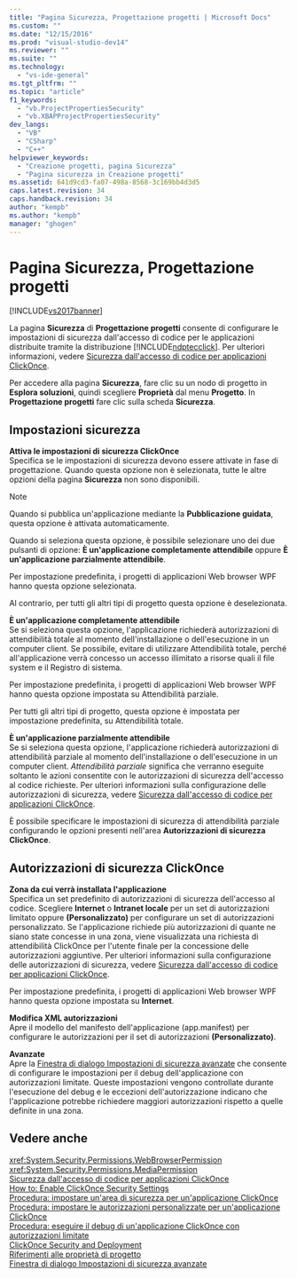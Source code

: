```yaml
---
title: "Pagina Sicurezza, Progettazione progetti | Microsoft Docs"
ms.custom: ""
ms.date: "12/15/2016"
ms.prod: "visual-studio-dev14"
ms.reviewer: ""
ms.suite: ""
ms.technology: 
  - "vs-ide-general"
ms.tgt_pltfrm: ""
ms.topic: "article"
f1_keywords: 
  - "vb.ProjectPropertiesSecurity"
  - "vb.XBAPProjectPropertiesSecurity"
dev_langs: 
  - "VB"
  - "CSharp"
  - "C++"
helpviewer_keywords: 
  - "Creazione progetti, pagina Sicurezza"
  - "Pagina sicurezza in Creazione progetti"
ms.assetid: 641d9cd3-fa07-498a-8568-3c169bb4d3d5
caps.latest.revision: 34
caps.handback.revision: 34
author: "kempb"
ms.author: "kempb"
manager: "ghogen"
---
```

# Pagina Sicurezza, Progettazione progetti
[!INCLUDE[vs2017banner](../../code-quality/includes/vs2017banner.md)]

La pagina **Sicurezza** di **Progettazione progetti** consente di configurare le impostazioni di sicurezza dall'accesso di codice per le applicazioni distribuite tramite la distribuzione [!INCLUDE[ndptecclick](../../deployment/includes/ndptecclick_md.md)].  Per ulteriori informazioni, vedere [Sicurezza dall'accesso di codice per applicazioni ClickOnce](../../deployment/code-access-security-for-clickonce-applications.md).  
  
 Per accedere alla pagina **Sicurezza**, fare clic su un nodo di progetto in **Esplora soluzioni**, quindi scegliere **Proprietà** dal menu **Progetto**.  In **Progettazione progetti** fare clic sulla scheda **Sicurezza**.  
  
## Impostazioni sicurezza  
 **Attiva le impostazioni di sicurezza ClickOnce**  
 Specifica se le impostazioni di sicurezza devono essere attivate in fase di progettazione.  Quando questa opzione non è selezionata, tutte le altre opzioni della pagina **Sicurezza** non sono disponibili.  
  
> [!NOTE]
>  Quando si pubblica un'applicazione mediante la **Pubblicazione guidata**, questa opzione è attivata automaticamente.  
  
 Quando si seleziona questa opzione, è possibile selezionare uno dei due pulsanti di opzione: **È un'applicazione completamente attendibile** oppure **È un'applicazione parzialmente attendibile**.  
  
 Per impostazione predefinita, i progetti di applicazioni Web browser WPF hanno questa opzione selezionata.  
  
 Al contrario, per tutti gli altri tipi di progetto questa opzione è deselezionata.  
  
 **È un'applicazione completamente attendibile**  
 Se si seleziona questa opzione, l'applicazione richiederà autorizzazioni di attendibilità totale al momento dell'installazione o dell'esecuzione in un computer client.  Se possibile, evitare di utilizzare Attendibilità totale, perché all'applicazione verrà concesso un accesso illimitato a risorse quali il file system e il Registro di sistema.  
  
 Per impostazione predefinita, i  progetti di applicazioni Web browser WPF hanno questa opzione impostata su Attendibilità parziale.  
  
 Per tutti gli altri tipi di progetto, questa opzione è impostata per impostazione predefinita, su Attendibilità totale.  
  
 **È un'applicazione parzialmente attendibile**  
 Se si seleziona questa opzione, l'applicazione richiederà autorizzazioni di attendibilità parziale al momento dell'installazione o dell'esecuzione in un computer client.  *Attendibilità parziale* significa che verranno eseguite soltanto le azioni consentite con le autorizzazioni di sicurezza dell'accesso al codice richieste.  Per ulteriori informazioni sulla configurazione delle autorizzazioni di sicurezza, vedere [Sicurezza dall'accesso di codice per applicazioni ClickOnce](../../deployment/code-access-security-for-clickonce-applications.md).  
  
 È possibile specificare le impostazioni di sicurezza di attendibilità parziale configurando le opzioni presenti nell'area **Autorizzazioni di sicurezza ClickOnce**.  
  
## Autorizzazioni di sicurezza ClickOnce  
 **Zona da cui verrà installata l'applicazione**  
 Specifica un set predefinito di autorizzazioni di sicurezza dell'accesso al codice.  Scegliere **Internet** o **Intranet locale** per un set di autorizzazioni limitato oppure **\(Personalizzato\)** per configurare un set di autorizzazioni personalizzato.  Se l'applicazione richiede più autorizzazioni di quante ne siano state concesse in una zona, viene visualizzata una richiesta di attendibilità ClickOnce per l'utente finale per la concessione delle autorizzazioni aggiuntive.  Per ulteriori informazioni sulla configurazione delle autorizzazioni di sicurezza, vedere [Sicurezza dall'accesso di codice per applicazioni ClickOnce](../../deployment/code-access-security-for-clickonce-applications.md).  
  
 Per impostazione predefinita, i  progetti di applicazioni Web browser WPF hanno questa opzione impostata su **Internet**.  
  
 **Modifica XML autorizzazioni**  
 Apre il modello del manifesto dell'applicazione \(app.manifest\) per configurare le autorizzazioni per il set di autorizzazioni **\(Personalizzato\)**.  
  
 **Avanzate**  
 Apre la [Finestra di dialogo Impostazioni di sicurezza avanzate](../../ide/reference/advanced-security-settings-dialog-box.md) che consente di configurare le impostazioni per il debug dell'applicazione con autorizzazioni limitate.  Queste impostazioni vengono controllate durante l'esecuzione del debug e le eccezioni dell'autorizzazione indicano che l'applicazione potrebbe richiedere maggiori autorizzazioni rispetto a quelle definite in una zona.  
  
## Vedere anche  
 <xref:System.Security.Permissions.WebBrowserPermission>   
 <xref:System.Security.Permissions.MediaPermission>   
 [Sicurezza dall'accesso di codice per applicazioni ClickOnce](../../deployment/code-access-security-for-clickonce-applications.md)   
 [How to: Enable ClickOnce Security Settings](../../deployment/how-to-enable-clickonce-security-settings.md)   
 [Procedura: impostare un'area di sicurezza per un'applicazione ClickOnce](../../deployment/how-to-set-a-security-zone-for-a-clickonce-application.md)   
 [Procedura: impostare le autorizzazioni personalizzate per un'applicazione ClickOnce](../../deployment/how-to-set-custom-permissions-for-a-clickonce-application.md)   
 [Procedura: eseguire il debug di un'applicazione ClickOnce con autorizzazioni limitate](../../deployment/how-to-debug-a-clickonce-application-with-restricted-permissions.md)   
 [ClickOnce Security and Deployment](../../deployment/clickonce-security-and-deployment.md)   
 [Riferimenti alle proprietà di progetto](../../ide/reference/project-properties-reference.md)   
 [Finestra di dialogo Impostazioni di sicurezza avanzate](../../ide/reference/advanced-security-settings-dialog-box.md)